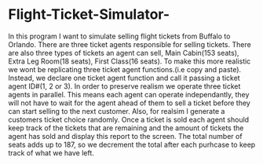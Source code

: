 # Flight-Ticket-Simulator-
In this program I want to simulate selling flight tickets from Buffalo to Orlando.          There are three ticket agents responsible for selling tickets.           There are also three types of tickets an agent can sell, Main Cabin(153 seats), Extra Leg Room(18 seats),           First Class(16 seats).  To make this more realistic we wont be replicating three ticket agent functions.(i.e copy and paste).           Instead, we declare one ticket agent function and call it passing a ticket agent ID#(1, 2 or 3).           In order to preserve realism we operate three ticket agents in parallel.  This means each agent can operate independantly,           they will not have to wait for the agent ahead of them to sell a ticket before they can start selling to the next customer.           Also, for realsim I generate a customers ticket choice randomly.           Once a ticket is sold each agent should keep track of the tickets that are remaining and the amount of tickets the agent           has sold and display this report to the screen. The total number of seats adds up to 187, so we decrement the total after each purhcase to keep track of what we have left.
